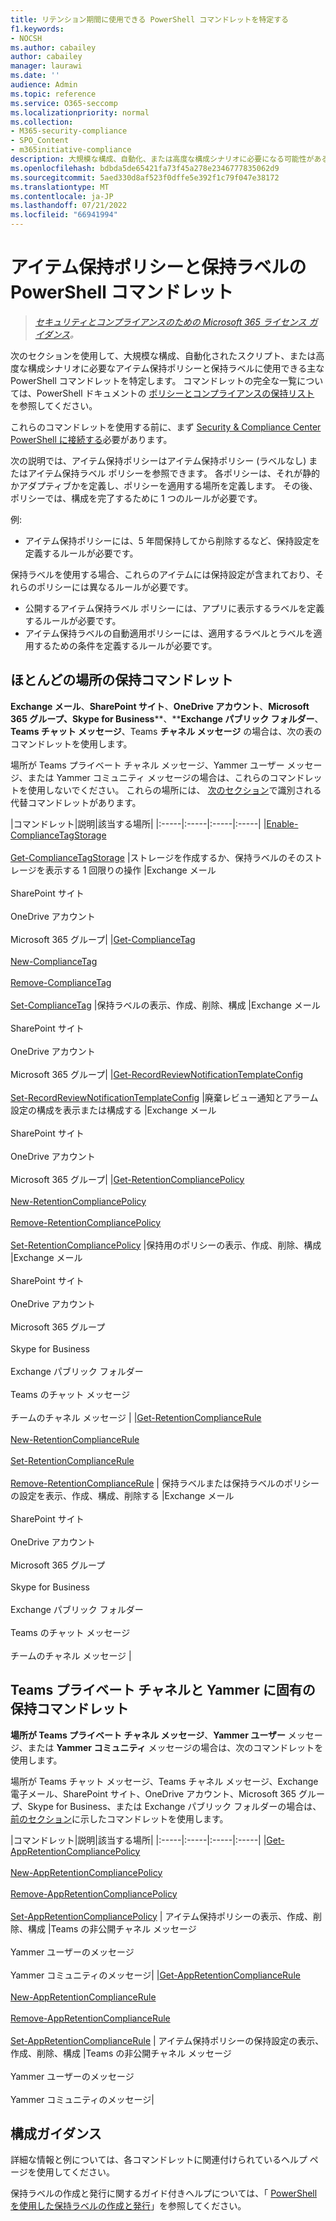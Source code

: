 ```yaml
---
title: リテンション期間に使用できる PowerShell コマンドレットを特定する
f1.keywords:
- NOCSH
ms.author: cabailey
author: cabailey
manager: laurawi
ms.date: ''
audience: Admin
ms.topic: reference
ms.service: O365-seccomp
ms.localizationpriority: normal
ms.collection:
- M365-security-compliance
- SPO_Content
- m365initiative-compliance
description: 大規模な構成、自動化、または高度な構成シナリオに必要になる可能性がある Microsoft 365 リテンション期間の PowerShell コマンドレットを特定します。
ms.openlocfilehash: bdbda5de65421fa73f45a278e2346777835062d9
ms.sourcegitcommit: 5aed330d8af523f0dffe5e392f1c79f047e38172
ms.translationtype: MT
ms.contentlocale: ja-JP
ms.lasthandoff: 07/21/2022
ms.locfileid: "66941994"
---
```

# <a name="powershell-cmdlets-for-retention-policies-and-retention-labels"></a>アイテム保持ポリシーと保持ラベルの PowerShell コマンドレット

>*[セキュリティとコンプライアンスのための Microsoft 365 ライセンス ガイダンス](/office365/servicedescriptions/microsoft-365-service-descriptions/microsoft-365-tenantlevel-services-licensing-guidance/microsoft-365-security-compliance-licensing-guidance)。*

次のセクションを使用して、大規模な構成、自動化されたスクリプト、または高度な構成シナリオに必要なアイテム保持ポリシーと保持ラベルに使用できる主な PowerShell コマンドレットを特定します。 コマンドレットの完全な一覧については、PowerShell ドキュメントの [ポリシーとコンプライアンスの保持リスト](/powershell/module/exchange#policy-and-compliance-retention) を参照してください。

これらのコマンドレットを使用する前に、まず [Security & Compliance Center PowerShell に接続する](/powershell/exchange/connect-to-scc-powershell)必要があります。

次の説明では、アイテム保持ポリシーはアイテム保持ポリシー (ラベルなし) またはアイテム保持ラベル ポリシーを参照できます。 各ポリシーは、それが静的かアダプティブかを定義し、ポリシーを適用する場所を定義します。 その後、ポリシーでは、構成を完了するために 1 つのルールが必要です。

例:
- アイテム保持ポリシーには、5 年間保持してから削除するなど、保持設定を定義するルールが必要です。

保持ラベルを使用する場合、これらのアイテムには保持設定が含まれており、それらのポリシーには異なるルールが必要です。
- 公開するアイテム保持ラベル ポリシーには、アプリに表示するラベルを定義するルールが必要です。
- アイテム保持ラベルの自動適用ポリシーには、適用するラベルとラベルを適用するための条件を定義するルールが必要です。

## <a name="retention-cmdlets-for-most-locations"></a>ほとんどの場所の保持コマンドレット

**Exchange メール**、**SharePoint サイト**、**OneDrive アカウント**、**Microsoft 365 グループ、Skype for Business****、****Exchange パブリック フォルダー**、**Teams チャット メッセージ**、Teams **チャネル メッセージ** の場合は、次の表のコマンドレットを使用します。

場所が Teams プライベート チャネル メッセージ、Yammer ユーザー メッセージ、または Yammer コミュニティ メッセージの場合は、これらのコマンドレットを使用しないでください。 これらの場所には、 [次のセクション](#retention-cmdlets-specific-to-teams-private-channels-and-yammer)で識別される代替コマンドレットがあります。

|コマンドレット|説明|該当する場所|
|:-----|:-----|:-----|:-----|
|[Enable-ComplianceTagStorage](/powershell/module/exchange/enable-compliancetagstorage) <br /><br /> [Get-ComplianceTagStorage](/powershell/module/exchange/enable-compliancetagstorage) |ストレージを作成するか、保持ラベルのそのストレージを表示する 1 回限りの操作 |Exchange メール <br /><br />SharePoint サイト <br /><br /> OneDrive アカウント <br /><br /> Microsoft 365 グループ|
|[Get-ComplianceTag](/powershell/module/exchange/get-compliancetag)<br /><br> [New-ComplianceTag](/powershell/module/exchange/new-compliancetag) <br /><br> [Remove-ComplianceTag](/powershell/module/exchange/remove-compliancetag) <br /><br> [Set-ComplianceTag](/powershell/module/exchange/set-compliancetag) |保持ラベルの表示、作成、削除、構成 |Exchange メール <br /><br /> SharePoint サイト <br /><br /> OneDrive アカウント<br /><br /> Microsoft 365 グループ|
|[Get-RecordReviewNotificationTemplateConfig](/powershell/module/exchange/get-recordreviewnotificationtemplateconfig) <br /><br /> [Set-RecordReviewNotificationTemplateConfig](/powershell/module/exchange/remove-retentioncompliancepolicy)  |廃棄レビュー通知とアラーム設定の構成を表示または構成する |Exchange メール <br /><br /> SharePoint サイト <br /><br /> OneDrive アカウント <br /><br /> Microsoft 365 グループ|
|[Get-RetentionCompliancePolicy](/powershell/module/exchange/get-retentioncompliancepolicy) <br /><br /> [New-RetentionCompliancePolicy](/powershell/module/exchange/new-retentioncompliancepolicy) <br /><br /> [Remove-RetentionCompliancePolicy](/powershell/module/exchange/remove-retentioncompliancepolicy) <br /><br /> [Set-RetentionCompliancePolicy](/powershell/module/exchange/set-retentioncompliancepolicy) |保持用のポリシーの表示、作成、削除、構成 |Exchange メール <br /><br /> SharePoint サイト <br /><br /> OneDrive アカウント<br /><br /> Microsoft 365 グループ <br /><br /> Skype for Business <br /><br /> Exchange パブリック フォルダー <br /><br /> Teams のチャット メッセージ <br /><br /> チームのチャネル メッセージ |
|[Get-RetentionComplianceRule](/powershell/module/exchange/get-retentioncompliancepolicy) <br /><br /> [New-RetentionComplianceRule](/powershell/module/exchange/get-retentioncompliancepolicy) <br /><br /> [Set-RetentionComplianceRule](/powershell/module/exchange/set-retentioncompliancerule) <br /><br /> [Remove-RetentionComplianceRule](/powershell/module/exchange/remove-retentioncompliancerule)  | 保持ラベルまたは保持ラベルのポリシーの設定を表示、作成、構成、削除する |Exchange メール <br /><br /> SharePoint サイト <br /><br /> OneDrive アカウント <br /><br /> Microsoft 365 グループ <br /><br /> Skype for Business <br /><br /> Exchange パブリック フォルダー <br /><br /> Teams のチャット メッセージ <br /><br /> チームのチャネル メッセージ |

## <a name="retention-cmdlets-specific-to-teams-private-channels-and-yammer"></a>Teams プライベート チャネルと Yammer に固有の保持コマンドレット

**場所が Teams プライベート チャネル メッセージ**、**Yammer ユーザー** メッセージ、または **Yammer コミュニティ** メッセージの場合は、次のコマンドレットを使用します。

場所が Teams チャット メッセージ、Teams チャネル メッセージ、Exchange 電子メール、SharePoint サイト、OneDrive アカウント、Microsoft 365 グループ、Skype for Business、または Exchange パブリック フォルダーの場合は、[前のセクション](#retention-cmdlets-for-most-locations)に示したコマンドレットを使用します。

|コマンドレット|説明|該当する場所|
|:-----|:-----|:-----|:-----|
|[Get-AppRetentionCompliancePolicy](/powershell/module/exchange/get-appretentioncompliancepolicy) <br /><br> [New-AppRetentionCompliancePolicy](/powershell/module/exchange/new-appretentioncompliancepolicy) <br /><br> [Remove-AppRetentionCompliancePolicy](/powershell/module/exchange/remove-appretentioncompliancepolicy) <br /><br> [Set-AppRetentionCompliancePolicy](/powershell/module/exchange/remove-appretentioncompliancepolicy) | アイテム保持ポリシーの表示、作成、削除、構成 |Teams の非公開チャネル メッセージ <br /><br /> Yammer ユーザーのメッセージ <br /><br /> Yammer コミュニティのメッセージ|
|[Get-AppRetentionComplianceRule](/powershell/module/exchange/get-appretentioncompliancerule) <br /><br /> [New-AppRetentionComplianceRule](/powershell/module/exchange/new-appretentioncompliancerule) <br /><br /> [Remove-AppRetentionComplianceRule](/powershell/module/exchange/remove-appretentioncompliancerule) <br /><br /> [Set-AppRetentionComplianceRule](/powershell/module/exchange/remove-appretentioncompliancerule) | アイテム保持ポリシーの保持設定の表示、作成、削除、構成 |Teams の非公開チャネル メッセージ <br /><br /> Yammer ユーザーのメッセージ <br /><br /> Yammer コミュニティのメッセージ|

## <a name="configuration-guidance"></a>構成ガイダンス

詳細な情報と例については、各コマンドレットに関連付けられているヘルプ ページを使用してください。

保持ラベルの作成と発行に関するガイド付きヘルプについては、「 [PowerShell を使用した保持ラベルの作成と発行](bulk-create-publish-labels-using-powershell.md)」を参照してください。